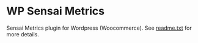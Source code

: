 # WP Sensai Metrics

Sensai Metrics plugin for Wordpress (Woocommerce). See [readme.txt](readme.txt) for more details.
